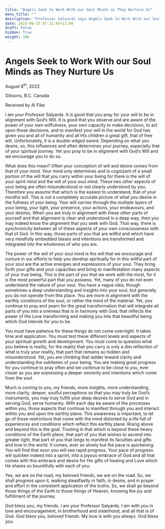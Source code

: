 ```yaml
---
title: "Angels Seek to Work With our Soul Minds as They Nurture Us"
menu_title: ""
description: "Professor Salyards says Angels Seek to Work With our Soul Minds as They Nurture Us"
date: 2023-06-15 07:21:03+11:00
draft: False
hidden: True
weight: 386
---
```

# Angels Seek to Work With our Soul Minds as They Nurture Us

August 8<sup>th</sup>, 2022

Gibsons, B.C. Canada

Received by Al Fike   

I am your Professor Salyards. It is good that you pray for your will to be in alignment with God’s Will. It is good that you observe and are aware of the power of your own willfulness, your own capacity to make decisions, to act upon those decisions, and to manifest your will in the world for God has given you and all of humanity and all His children a great gift, that of free will. Unfortunately, it is a double-edged sword. Depending on what you desire, so, this influences and often determines your journey, especially that of your spiritual journey. Yet you pray to be in alignment with God’s Will and we encourage you to do so. 

What does this mean? Often your conception of will and desire comes from that of your mind. Your mind only determines and is cognizant of a small portion of the will that you carry within your being for there is the will of your spirit mind and the will of your soul mind. These two other aspects of your being are often misunderstood or not clearly understood by you. Therefore you assume that which is the easiest to understand, that of your mindful will. This is not a completely accurate picture of what you desire in the fullness of your being. Your will carries through the multiple layers of your being, your light, your presence, your actions, your endeavours, and your desires. When you are truly in alignment with these other parts of yourself and that alignment is clear and understood in a deep way, then you may indeed know the alignment that you seek with God. That way, there is synchronicity between all of these aspects of your own consciousness with that of God. In this way, those parts of you that are willful and which have very mindfully embedded biases and intentions are transformed and integrated into the wholeness of who you are. 

The power of the will of your soul mind is the will that we encourage and nurture in our efforts to help you develop spiritually for in this willful part of your soul are the active energies and expressions of your soul. They bring forth your gifts and your capacities and bring to manifestation many aspects of your true being. This is the part of you that we work with the most, for it is the most powerful part that you possess. Yet, many of you do not even understand the nature of your soul. You have a vague idea, though sometimes a deep understanding and insights into your soul, but generally you do not operate from this place. You are more in alignment with the earthly conditions of the soul, or rather the mind of the material. Yet, you continue to pray and yearn for the great transformation that will integrate all parts of you into a oneness that is in harmony with God, that reflects the power of His Love transforming and making you into that beautiful being which God intends for you to be.

You must have patience for these things do not come overnight. It takes time and application. You must test these different levels and aspects of your spiritual growth and development. You must come to question what you believe is reality, for the reality that you carry is only a dim reflection of what is truly your reality, that part that remains so hidden and misunderstood. Yet, you are climbing that ladder toward clarity and understanding the subtleties of your being. You are making great progress for you continue to pray often and we continue to be close to you, ever closer as you are expressing a deeper sincerity and intentions which come from the soul.

Much is coming to you, my friends, more insights, more understanding, more clarity, deeper, soulful perceptions so that you may truly be God’s instruments, you may truly fulfill your deep desires to serve God and in serving God, serve humanity. With each day be aware of the processes within you, those aspects that continue to manifest through you and interact within you and upon the earthly plane. This awareness is important, to let go of those restrictions that come with the mind distorted by a life full of experiences and conditions which reflect this earthly plane. Rising above and beyond this is the goal. Trusting in that which is beyond these heavy conditions of the Earth plane, that part of you that wishes to ascend into greater light, that part of you that longs to manifest its faculties and gifts and love in the world. It comes, ever so slowly but the pace is quickening. You will find that soon you will see rapid progress. Your pace of progress will quicken indeed into a sprint, into a joyous embrace of God and all that comes with this embrace and desire for His gifts of healing and Love which He shares so bountifully with each of you. 

Yes, we are on the road, my beloved friends, we are on the road. So, we shall progress upon it, walking steadfastly in faith, in desire, and in prayer and effort in the consistent application of the truths. So, we shall go beyond those things of the Earth to those things of Heaven, knowing the joy and fulfillment of the journey. 

God bless you, my friends. I am your Professor Salyards. I am with you in love and encouragement, in brotherhood and sisterhood, and all that is of God. God bless you, beloved friends. My love is with you always. God bless you.
